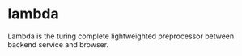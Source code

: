 # lambda
Lambda is the turing complete lightweighted preprocessor between backend service and browser.
